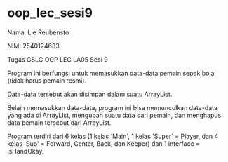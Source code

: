 # oop_lec_sesi9
Nama: Lie Reubensto

NIM: 2540124633

Tugas GSLC OOP LEC LA05 Sesi 9

Program ini berfungsi untuk memasukkan data-data pemain sepak bola (tidak harus pemain resmi).

Data-data tersebut akan disimpan dalam suatu ArrayList.

Selain memasukkan data-data, program ini bisa memunculkan data-data yang ada di ArrayList, mengubah suatu data dari pemain, dan menghapus data pemain tersebut dari ArrayList.

Program terdiri dari 6 kelas (1 kelas 'Main', 1 kelas 'Super' = Player, dan 4 kelas 'Sub' = Forward, Center, Back, dan Keeper) dan 1 interface = isHandOkay.
